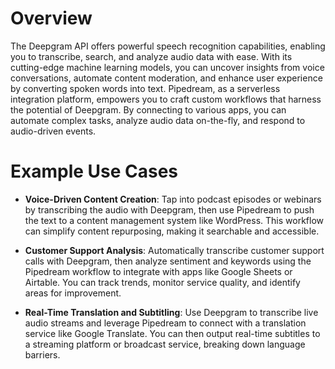 # Overview

The Deepgram API offers powerful speech recognition capabilities, enabling you to transcribe, search, and analyze audio data with ease. With its cutting-edge machine learning models, you can uncover insights from voice conversations, automate content moderation, and enhance user experience by converting spoken words into text. Pipedream, as a serverless integration platform, empowers you to craft custom workflows that harness the potential of Deepgram. By connecting to various apps, you can automate complex tasks, analyze audio data on-the-fly, and respond to audio-driven events.

# Example Use Cases

- **Voice-Driven Content Creation**: Tap into podcast episodes or webinars by transcribing the audio with Deepgram, then use Pipedream to push the text to a content management system like WordPress. This workflow can simplify content repurposing, making it searchable and accessible.

- **Customer Support Analysis**: Automatically transcribe customer support calls with Deepgram, then analyze sentiment and keywords using the Pipedream workflow to integrate with apps like Google Sheets or Airtable. You can track trends, monitor service quality, and identify areas for improvement.

- **Real-Time Translation and Subtitling**: Use Deepgram to transcribe live audio streams and leverage Pipedream to connect with a translation service like Google Translate. You can then output real-time subtitles to a streaming platform or broadcast service, breaking down language barriers.
